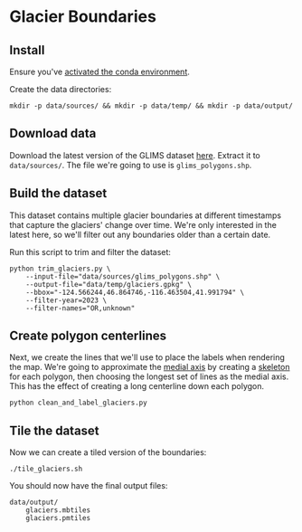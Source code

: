 # Glacier Boundaries

## Install

Ensure you've [activated the conda environment](../../README.md#building-datasets).

Create the data directories:

```
mkdir -p data/sources/ && mkdir -p data/temp/ && mkdir -p data/output/
```

## Download data

Download the latest version of the GLIMS dataset [here](https://daacdata.apps.nsidc.org/pub/DATASETS/nsidc0272_GLIMS_v1/). Extract it to `data/sources/`. The file we're going to use is `glims_polygons.shp`.

## Build the dataset

This dataset contains multiple glacier boundaries at different timestamps that capture the glaciers' change over time. We're only interested in the latest here, so we'll filter out any boundaries older than a certain date.

Run this script to trim and filter the dataset:

```
python trim_glaciers.py \
    --input-file="data/sources/glims_polygons.shp" \
    --output-file="data/temp/glaciers.gpkg" \
    --bbox="-124.566244,46.864746,-116.463504,41.991794" \
    --filter-year=2023 \
    --filter-names="OR,unknown"
```

## Create polygon centerlines

Next, we create the lines that we'll use to place the labels when rendering the map. We're going to approximate the [medial axis](https://en.wikipedia.org/wiki/Medial_axis) by creating a [skeleton](https://scikit-geometry.github.io/scikit-geometry/skeleton.html) for each polygon, then choosing the longest set of lines as the medial axis. This has the effect of creating a long centerline down each polygon.

```
python clean_and_label_glaciers.py
```

## Tile the dataset

Now we can create a tiled version of the boundaries:

```
./tile_glaciers.sh
```

You should now have the final output files:

```
data/output/
    glaciers.mbtiles
    glaciers.pmtiles
```
